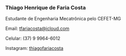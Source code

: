 ### Thiago Henrique de Faria Costa 

Estudante de Engenharia Mecatrônica pelo CEFET-MG

Email: [tfariacosta@icloud.com](mailto:tfariacosta@icloud.com)

Celular: (37) 9 9964-6012

Instagram: [thiagofariacosta](https://www.instagram.com/thiagofariacosta/)

